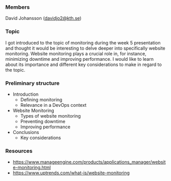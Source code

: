 
### Members
David Johansson (davidjo2@kth.se)

### Topic
I got introduced to the topic of monitoring during the week 5 presentation and thought it would be interesting to delve deeper into specifically website monitoring. Website monitoring plays a crucial role in, for instance, minimizing downtime and improving performance. I would like to learn about its importance and different key considerations to make in regard to the topic.

### Preliminary structure
* Introduction
    * Defining monitoring
    * Relevance in a DevOps context
* Website Monitoring 
    * Types of website monitoring
    * Preventing downtime
    * Improving performance
* Conclusions
    * Key considerations

### Resources
* https://www.manageengine.com/products/applications_manager/website-monitoring.html
* https://www.uptrends.com/what-is/website-monitoring
